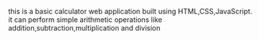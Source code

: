this is a basic calculator web application built using HTML,CSS,JavaScript. it can perform simple arithmetic operations like addition,subtraction,multiplication and division 

